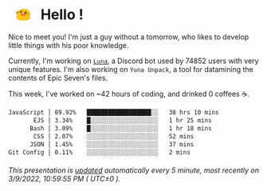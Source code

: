 <h1>   <img src="./spoink.gif" style="vertical-align:middle;" width="30px">   Hello ! </h1>

Nice to meet you! I'm just a guy without a tomorrow, who likes to develop little things with his poor knowledge.

Currently, I'm working on <a href='https://github.com/Asgarrrr/Luna'>`Luna`</a>, a Discord bot used by 74852 users with very unique features. I'm also working on `Yuna Unpack`, a tool for datamining the contents of Epic Seven's files.

This week, I've worked on ~42 hours of coding, and drinked 0 coffees ☕.

```
JavaScript │ 89.92%   ██████████████████░░   38 hrs 10 mins
       EJS │ 3.34%    █░░░░░░░░░░░░░░░░░░░   1 hr 25 mins
      Bash │ 3.09%    █░░░░░░░░░░░░░░░░░░░   1 hr 18 mins
       CSS │ 2.07%    ░░░░░░░░░░░░░░░░░░░░   52 mins
      JSON │ 1.45%    ░░░░░░░░░░░░░░░░░░░░   37 mins
Git Config │ 0.11%    ░░░░░░░░░░░░░░░░░░░░   2 mins
```

###### This presentation is [updated](https://github.com/Asgarrrr) automatically every 5 minute, most recently on 3/9/2022, 10:59:55 PM ( UTC±0 ).